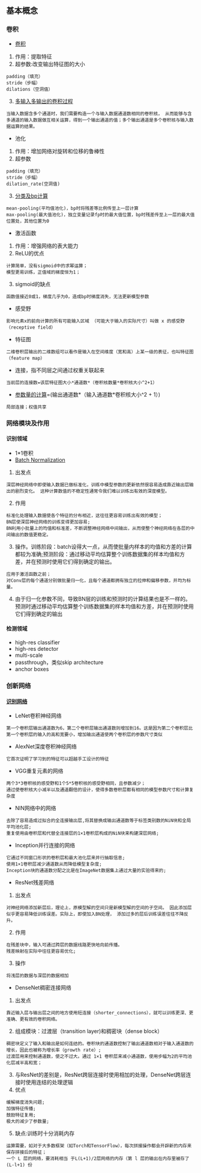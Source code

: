 ## 基本概念
### 卷积
- [卷积](https://towardsdatascience.com/intuitively-understanding-convolutions-for-deep-learning-1f6f42faee1)
1. 作用：提取特征
2. 超参数:改变输出特征图的大小

```
padding（填充）
stride（步幅）
dilations（空洞值）
```
3. [多输入多输出的卷积过程](https://zh.d2l.ai/chapter_convolutional-neural-networks/channels.html)

```
当输入数据含多个通道时，我们需要构造一个与输入数据通道数相同的卷积核， 从而能够与含多通道的输入数据做互相关运算，得到一个输出通道的值；多个输出通道是多个卷积核与输入数据运算的结果。
```
- 池化
1. 作用：增加网络对旋转和位移的鲁棒性
2. 超参数

```
padding（填充）
stride（步幅）
dilation_rate(空洞值)

```
3. [分类及bp计算](http://www.voidcn.com/article/p-rbpamgzn-bee.html)

```
mean-pooling(平均值池化)，bp时将残差等比例传至上一层计算
max-pooling(最大值池化)，独立变量记录fp时的最大值位置，bp时残差传至上一层的最大值位置处，其他位置为0
```
- 激活函数

1. 作用：增强网络的表大能力
2. ReLU的优点

```
计算简单，没有sigmoid中的求幂运算；
模型更易训练，正值域的梯度恒为1；
```
3. sigmoid的缺点

```
函数值接近0或1，梯度几乎为0，造成bp时梯度消失，无法更新模型参数
```
- 感受野

```
影响元素x的前向计算的所有可能输入区域 （可能大于输入的实际尺寸）叫做 x 的感受野（receptive field）
```
- 特征图

```
二维卷积层输出的二维数组可以看作是输入在空间维度（宽和高）上某一级的表征，也叫特征图（feature map）
```
- 连接，指不同层之间通过权重关联起来

```
当前层的连接数=该层特征图大小*通道数*（卷积核数量*卷积核大小^2+1）
```
- [参数量的计算](https://datascience.stackexchange.com/questions/17064/number-of-parameters-for-convolution-layers)=(输出通道数*（输入通道数*卷积核大小^2 + 1）)

```
局部连接；权值共享

```
### 网络模块及作用
#### 识别领域
- 1*1卷积
- [Batch Normalization](https://zh.d2l.ai/chapter_convolutional-neural-networks/batch-norm.html)

1. 出发点

```
深层神经网络中即使输入数据已做标准化，训练中模型参数的更新依然很容易造成靠近输出层输出的剧烈变化。 这种计算数值的不稳定性通常令我们难以训练出有效的深度模型。
```
2. 作用

```
标准化处理输入数据使各个特征的分布相近，这往往更容易训练出有效的模型；
BN层使深层神经网络的训练变得更加容易; 
BN利用小批量上的均值和标准差，不断调整神经网络中间输出，从而使整个神经网络在各层的中间输出的数值更稳定。

```
3. 操作。训练阶段：batch设得大一点，从而使批量内样本的均值和方差的计算都较为准确;预测阶段：通过移动平均估算整个训练数据集的样本均值和方差，并在预测时使用它们得到确定的输出。

```
应用于激活函数之前；
对Conv层的每个通道分别做批量归一化，且每个通道都拥有独立的拉伸和偏移参数，并均为标量。

```
4. 由于归一化参数不同，导致BN层的训练和预测时的计算结果也是不一样的。预测时通过移动平均估算整个训练数据集的样本均值和方差，并在预测时使用它们得到确定的输出

#### 检测领域
- high-res classifier
- high-res detector
- multi-scale
- passthrough，类似skip architecture
- anchor boxes


### 创新网络
#### [识别网络](https://zh.d2l.ai/chapter_convolutional-neural-networks/index.html)
- LeNet卷积神经网络

```
第一个卷积层输出通道数为6，第二个卷积层输出通道数则增加到16。这是因为第二个卷积层比第一个卷积层的输入的高和宽要小，增加输出通道使两个卷积层的参数尺寸类似
```
- AlexNet深度卷积神经网络

```
它首次证明了学习到的特征可以超越手工设计的特征
```
- VGG重复元素的网络

```
两个3*3卷积核的感受野和1个5*5卷积核的感受野相同，且参数减少；
通过使卷积核大小减半以及通道翻倍的设计，使得多数卷积层都有相同的模型参数尺寸和计算复杂度
```
- NIN网络中的网络

```
去除了容易造成过拟合的全连接输出层,将其替换成输出通道数等于标签类别数的NiN块和全局平均池化层;
重复使用由卷积层和代替全连接层的1×1卷积层构成的NiN块来构建深层网络;

```
- Inception并行连接的网络

```
它通过不同窗口形状的卷积层和最大池化层来并行抽取信息;
使用1×1卷积层减少通道数从而降低模型复杂度;
Inception块的通道数分配之比是在ImageNet数据集上通过大量的实验得来的;
```
- ResNet残差网络

1. 出发点
```
对神经网络添加新层后，理论上，原模型解的空间只是新模型解的空间的子空间。 因此添加层似乎更容易降低训练误差。实际上，即使加入BN处理， 添加过多的层后训练误差往往不降反升。
```
2. 作用

```
在残差块中，输入可通过跨层的数据线路更快地向前传播。
残差映射在实际中往往更容易优化;
```
3. 操作

```
将浅层的数据与深层的数据相加
```
- DenseNet稠密连接网络

1. 出发点

```
靠近输入层与输出层之间的地方使用短连接（shorter_connections），就可以训练更深、更准确、更有效的卷积网络。
```
2. 组成模块：过渡层（transition layer)和稠密块（dense block）

```
稠密块定义了输入和输出是如何连结的。卷积块的通道数控制了输出通道数相对于输入通道数的增长，因此也被称为增长率（growth rate）;
过渡层用来控制通道数，使之不过大。通过 1×1 卷积层来减小通道数，使用步幅为2的平均池化层减半高和宽；
```
3. 与ResNet的差别是，ResNet跨层连接时使用相加的处理，DenseNet跨层连接时使用连结的处理逻辑
4. 优点

```
缓解梯度消失问题;
加强特征传播;
鼓励特征复用;
极大的减少了参数量;
```
5. 缺点:训练时十分消耗内存

```
运算需要，如对于大多数框架（如Torch和TensorFlow），每次拼接操作都会开辟新的内存来保存拼接后的特征；
一个 L 层的网络，要消耗相当 于L(L+1)/2层网络的内存（第 l 层的输出在内存里被存了 (L-l+1) 份

```

